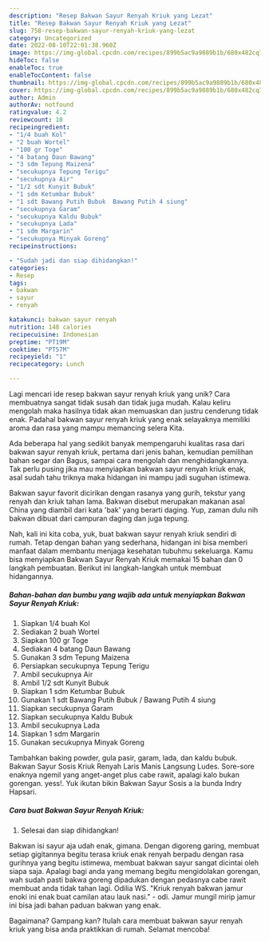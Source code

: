 ```yaml
---
description: "Resep Bakwan Sayur Renyah Kriuk yang Lezat"
title: "Resep Bakwan Sayur Renyah Kriuk yang Lezat"
slug: 758-resep-bakwan-sayur-renyah-kriuk-yang-lezat
category: Uncategorized
date: 2022-08-10T22:01:38.960Z
image: https://img-global.cpcdn.com/recipes/899b5ac9a9889b1b/680x482cq70/bakwan-sayur-renyah-kriuk-foto-resep-utama.jpg
hideToc: false
enableToc: true
enableTocContent: false
thumbnail: https://img-global.cpcdn.com/recipes/899b5ac9a9889b1b/680x482cq70/bakwan-sayur-renyah-kriuk-foto-resep-utama.jpg
cover: https://img-global.cpcdn.com/recipes/899b5ac9a9889b1b/680x482cq70/bakwan-sayur-renyah-kriuk-foto-resep-utama.jpg
author: Admin
authorAv: notfound
ratingvalue: 4.2
reviewcount: 10
recipeingredient:
- "1/4 buah Kol"
- "2 buah Wortel"
- "100 gr Toge"
- "4 batang Daun Bawang"
- "3 sdm Tepung Maizena"
- "secukupnya Tepung Terigu"
- "secukupnya Air"
- "1/2 sdt Kunyit Bubuk"
- "1 sdm Ketumbar Bubuk"
- "1 sdt Bawang Putih Bubuk  Bawang Putih 4 siung"
- "secukupnya Garam"
- "secukupnya Kaldu Bubuk"
- "secukupnya Lada"
- "1 sdm Margarin"
- "secukupnya Minyak Goreng"
recipeinstructions:

- "Sudah jadi dan siap dihidangkan!"
categories:
- Resep
tags:
- bakwan
- sayur
- renyah

katakunci: bakwan sayur renyah 
nutrition: 148 calories
recipecuisine: Indonesian
preptime: "PT19M"
cooktime: "PT57M"
recipeyield: "1"
recipecategory: Lunch

---
```





Lagi mencari ide resep bakwan sayur renyah kriuk yang unik? Cara membuatnya sangat tidak susah dan tidak juga mudah. Kalau keliru mengolah maka hasilnya tidak akan memuaskan dan justru cenderung tidak enak. Padahal bakwan sayur renyah kriuk yang enak selayaknya memiliki aroma dan rasa yang mampu memancing selera Kita.





Ada beberapa hal yang sedikit banyak mempengaruhi kualitas rasa dari bakwan sayur renyah kriuk, pertama dari jenis bahan, kemudian pemilihan bahan segar dan Bagus, sampai cara mengolah dan menghidangkannya. Tak perlu pusing jika mau menyiapkan bakwan sayur renyah kriuk enak,      asal sudah tahu triknya maka hidangan ini mampu jadi suguhan istimewa.














Bakwan sayur favorit dicirikan dengan rasanya yang gurih, tekstur yang renyah dan kriuk tahan lama. Bakwan disebut merupakan makanan asal China yang diambil dari kata &#39;bak&#39; yang berarti daging. Yup, zaman dulu nih bakwan dibuat dari campuran daging dan juga tepung.






Nah, kali ini kita coba, yuk, buat bakwan sayur renyah kriuk sendiri di rumah. Tetap dengan bahan yang sederhana, hidangan ini bisa memberi manfaat dalam membantu menjaga kesehatan tubuhmu sekeluarga. Kamu bisa menyiapkan Bakwan Sayur Renyah Kriuk memakai 15 bahan dan 0 langkah pembuatan. Berikut ini langkah-langkah untuk membuat hidangannya.

<!--inarticleads1-->

##### Bahan-bahan dan bumbu yang wajib ada untuk menyiapkan Bakwan Sayur Renyah Kriuk:

1. Siapkan 1/4 buah Kol
1. Sediakan 2 buah Wortel
1. Siapkan 100 gr Toge
1. Sediakan 4 batang Daun Bawang
1. Gunakan 3 sdm Tepung Maizena
1. Persiapkan secukupnya Tepung Terigu
1. Ambil secukupnya Air
1. Ambil 1/2 sdt Kunyit Bubuk
1. Siapkan 1 sdm Ketumbar Bubuk
1. Gunakan 1 sdt Bawang Putih Bubuk / Bawang Putih 4 siung
1. Siapkan secukupnya Garam
1. Siapkan secukupnya Kaldu Bubuk
1. Ambil secukupnya Lada
1. Siapkan 1 sdm Margarin
1. Gunakan secukupnya Minyak Goreng


Tambahkan baking powder, gula pasir, garam, lada, dan kaldu bubuk. Bakwan Sayur Sosis Kriuk Renyah Laris Manis Langsung Ludes. Sore-sore enaknya ngemil yang anget-anget plus cabe rawit, apalagi kalo bukan gorengan. yess!. Yuk ikutan bikin Bakwan Sayur Sosis a la bunda Indry Hapsari. 

<!--inarticleads2-->

##### Cara buat Bakwan Sayur Renyah Kriuk:


1. Selesai dan siap dihidangkan!

Bakwan isi sayur aja udah enak, gimana. Dengan digoreng garing, membuat setiap gigitannya begitu terasa kriuk enak renyah berpadu dengan rasa gurihnya yang begitu istimewa, membuat bakwan sayur sangat dicintai oleh siapa saja. Apalagi bagi anda yang memang begitu mengidolakan gorengan, wah sudah pasti bakwa goreng dipadukan dengan pedasnya cabe rawit membuat anda tidak tahan lagi. Odilia WS. &#34;Kriuk renyah bakwan jamur enoki ini enak buat camilan atau lauk nasi.&#34; - odi. Jamur mungil mirip jamur ini bisa jadi bahan paduan bakwan yang enak. 

Bagaimana? Gampang kan? Itulah cara membuat bakwan sayur renyah kriuk yang bisa anda praktikkan di rumah. Selamat mencoba!
